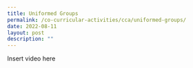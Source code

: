 ```yaml
---
title: Uniformed Groups
permalink: /co-curricular-activities/cca/uniformed-groups/
date: 2022-08-11
layout: post
description: ""
---
```

Insert video here